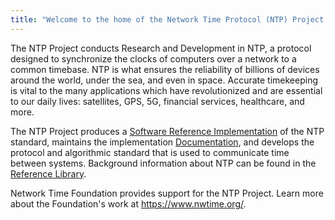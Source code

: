 ```yaml
---
title: "Welcome to the home of the Network Time Protocol (NTP) Project."
---
```


The NTP Project conducts Research and Development in NTP, a protocol designed to synchronize the clocks of computers over a network to a common timebase. NTP is what ensures the reliability of billions of devices around the world, under the sea, and even in space. Accurate timekeeping is vital to the many applications which have revolutionized and are essential to our daily lives: satellites, GPS, 5G, financial services, healthcare, and more.

The NTP Project produces a [Software Reference Implementation](https://bk.ntp.org/) of the NTP standard, maintains the implementation [Documentation](/documentation/4.2.8-series/), and develops the protocol and algorithmic standard that is used to communicate time between systems. Background information about NTP can be found in the [Reference Library](/reflib/). 

Network Time Foundation provides support for the NTP Project. Learn more about the Foundation's work at https://www.nwtime.org/.